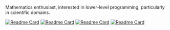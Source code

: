 Mathematics enthusiast, interested in lower-level programming, particularly in scientific domains.  

[![Readme Card](https://github-readme-stats.vercel.app/api/pin/?username=JulianSchubel&repo=strafe&theme=dark#gh-dark-mode-only)](https://github.com/JulianSchubel/strafe)
[![Readme Card](https://github-readme-stats.vercel.app/api/pin/?username=JulianSchubel&repo=flappy_dragon&theme=dark#gh-dark-mode-only)](https://github.com/JulianSchubel/flappy_dragon)
[![Readme Card](https://github-readme-stats.vercel.app/api/pin/?username=JulianSchubel&repo=ray_tracer&theme=dark#gh-dark-mode-only)](https://github.com/JulianSchubel/ray_tracer)
[![Readme Card](https://github-readme-stats.vercel.app/api/pin/?username=JulianSchubel&repo=web_development&theme=dark#gh-dark-mode-only)](https://github.com/JulianSchubel/web_development)
